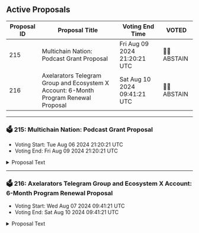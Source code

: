 ## Active Proposals

| Proposal ID | Proposal Title | Voting End Time | VOTED |
|-------------|----------------|-----------------|-------|
| 215 | Multichain Nation: Podcast Grant Proposal | Fri Aug 09 2024 21:20:21 UTC | 🤷‍♂️ ABSTAIN |
| 216 | Axelarators Telegram Group and Ecosystem X Account: 6-Month Program Renewal Proposal | Sat Aug 10 2024 09:41:21 UTC | 🤷‍♂️ ABSTAIN |

---

### 🗳 215: Multichain Nation: Podcast Grant Proposal
- Voting Start: Tue Aug 06 2024 21:20:21 UTC
- Voting End: Fri Aug 09 2024 21:20:21 UTC

<details>
<summary>Proposal Text</summary>
 
This proposal withdraw funds from community pool to fund Multichain Nation's Podcast Grant Proposal as mentioned here: https://community.axelar.network/t/multichain-nation-podcast-grant-proposal/3003
</details>

---

### 🗳 216: Axelarators Telegram Group and Ecosystem X Account: 6-Month Program Renewal Proposal
- Voting Start: Wed Aug 07 2024 09:41:21 UTC
- Voting End: Sat Aug 10 2024 09:41:21 UTC

<details>
<summary>Proposal Text</summary>
 
ORIGINAL PROPOSAL PASSED, BUT REQUESTED WRONG AMOUNT OF AXL This proposal withdraw funds from community pool to support Interlinked DAO as mentioned here: https://community.axelar.network/t/axelarators-telegram-group-and-ecosystem-x-account-6-month-program-renewal-proposal/2959
</details>
